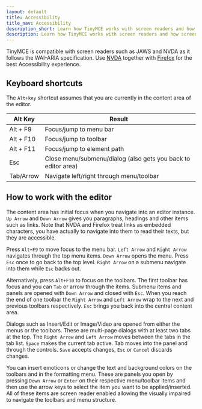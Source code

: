 ```yaml
---
layout: default
title: Accessibility
title_nav: Accessibility
description_short: Learn how TinyMCE works with screen readers and how screen readers work with TinyMCE.
description: Learn how TinyMCE works with screen readers and how screen readers work with TinyMCE.
---
```


TinyMCE is compatible with screen readers such as JAWS and NVDA as it follows the WAI-ARIA specification. Use [NVDA](http://www.nvaccess.org/) together with [Firefox](https://www.mozilla.org/en-US/firefox/products/) for the best Accessibility experience.

## Keyboard shortcuts

The `Alt+key` shortcut assumes that you are currently in the content area of the editor.

| Alt Key   | Result      |
|-----------|-------------|
| Alt + F9  | Focus/jump to menu bar |
| Alt + F10 | Focus/jump to toolbar |
| Alt + F11 | Focus/jump to element path |
| Esc       | Close menu/submenu/dialog (also gets you back to editor area) |
| Tab/Arrow | Navigate left/right through menu/toolbar |


## How to work with the editor

The content area has initial focus when you navigate into an editor instance. `Up Arrow` and `Down Arrow` gives you paragraphs,<!-- REQUIRES DEV REVIEW --> headings and other items such as links. Note that NVDA and Firefox treat links as embedded characters, you have actually to navigate into them to read their texts, but they are accessible.

Press `Alt+F9` to move focus to the menu bar. `Left Arrow` and `Right Arrow` navigates through the top menu items. `Down Arrow` opens the menu. Press `Esc` once to go back to the top level. `Right Arrow` on a submenu navigate into them while `Esc` backs out.

Alternatively, press `Alt+F10` to focus on the toolbars. The first toolbar has focus and you can `Tab` or arrow through the items<!-- DEV should items be buttons -->. Submenu items and panels are opened with `Down Arrow` and closed with `Esc`. When you reach the end of one toolbar the `Right Arrow` and `Left Arrow` wrap to the next and previous toolbars respectively. `Esc` brings you back into the central content area.

Dialogs such as Insert/Edit or Image/Video are opened from either the menus or the toolbars. These are multi-page dialogs with at least two tabs at the top. The `Right Arrow` and `Left Arrow` moves between the tabs in the tab list. `Space` makes the current tab active. Tab moves into the panel and through the controls. `Save` accepts changes, `Esc` or `Cancel` discards changes.

You can insert emoticons or change the text and background colors on the toolbars and in the formatting menu. These are panels you open by pressing `Down Arrow` or `Enter` on their respective menu/toolbar items and then use the arrow keys to select the item you want to be applied/inserted. All of these items are screen reader enabled allowing the visually impaired to navigate the toolbars and menu structure. 


